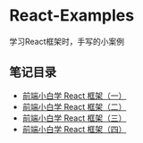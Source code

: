 # React-Examples
学习React框架时，手写的小案例

## 笔记目录
- [前端小白学 React 框架（一）](https://juejin.cn/post/7232549203006849080)
- [前端小白学 React 框架（二）](https://juejin.cn/post/7232571353122488378)
- [前端小白学 React 框架（三）](https://juejin.cn/post/7232665460713046075)
- [前端小白学 React 框架（四）](https://juejin.cn/post/7233377767466582053)